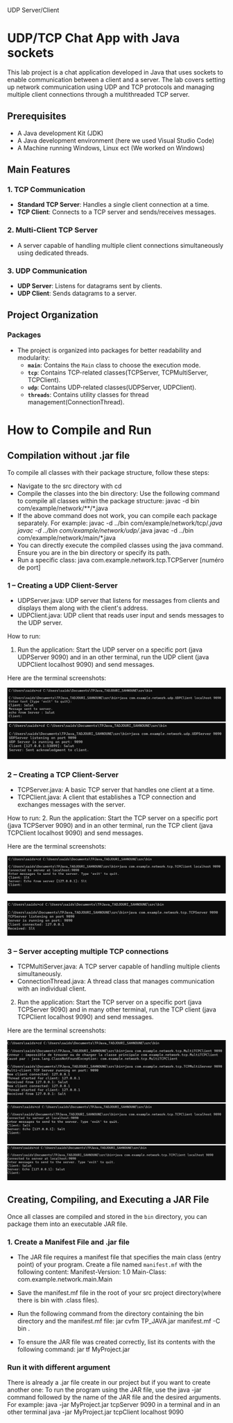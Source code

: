 UDP Server/Client  
# UDP/TCP Chat App with Java sockets  
This lab project is a chat application developed in Java that uses sockets to enable communication between a client and a server. The lab covers setting up network communication using UDP and TCP protocols and managing multiple client connections through a multithreaded TCP server.


## Prerequisites ##
* A Java development Kit (JDK)
* A Java development environment (here we used Visual Studio Code)
* A Machine running Windows, Linux ect (We worked on Windows)

## Main Features 
### 1. **TCP Communication**
- **Standard TCP Server**: Handles a single client connection at a time.
- **TCP Client**: Connects to a TCP server and sends/receives messages.

### 2. **Multi-Client TCP Server**
- A server capable of handling multiple client connections simultaneously using dedicated threads.

### 3. **UDP Communication**
- **UDP Server**: Listens for datagrams sent by clients.
- **UDP Client**: Sends datagrams to a server.


## Project Organization
### **Packages**
- The project is organized into packages for better readability and modularity:
  - **`main`**: Contains the `Main` class to choose the execution mode.
  - **`tcp`**: Contains TCP-related classes(TCPServer, TCPMultiServer, TCPClient).
  - **`udp`**: Contains UDP-related classes(UDPServer, UDPClient).
  - **`threads`**: Contains utility classes for thread management(ConnectionThread).

# How to Compile and Run
## **Compilation without .jar file**
To compile all classes with their package structure, follow these steps:
* Navigate to the src directory with cd
* Compile the classes into the bin directory: Use the following command to compile all classes within the package structure: javac -d bin com/example/network/**/*.java
* If the above command does not work, you can compile each package separately. For example: javac -d ../bin com/example/network/tcp/*.java
javac -d ../bin com/example/network/udp/*.java
javac -d ../bin com/example/network/main/*.java
* You can directly execute the compiled classes using the java command. Ensure you are in the bin directory or specify its path.
* Run a specific class: java com.example.network.tcp.TCPServer [numéro de port]



### **1 – Creating a UDP Client-Server**  ###

* UDPServer.java: UDP server that listens for messages from clients and displays them along with the client's address.
* UDPClient.java: UDP client that reads user input and sends messages to the UDP server.

How to run:

1. Run the application: Start the UDP server on a specific port (java UDPServer 9090) and in an other terminal, run the UDP client (java UDPClient localhost 9090) and send messages.

Here are the terminal screenshots:

![My image](images/UDPClient.png)
![My image](images/UDPServer.png)




### **2 – Creating a TCP Client-Server** ###

* TCPServer.java: A basic TCP server that handles one client at a time.
* TCPClient.java: A client that establishes a TCP connection and exchanges messages with the server.

How to run:
2. Run the application: Start the TCP server on a specific port (java TCPServer 9090) and in an other terminal, run the TCP client (java TCPClient localhost 9090) and send messages.

Here are the terminal screenshots:

![My image](images/TCPClient.png)

![My image](images/TCPServer.png)



### **3 – Server accepting multiple TCP connections** ###

* TCPMultiServer.java: A TCP server capable of handling multiple clients simultaneously.
* ConnectionThread.java: A thread class that manages communication with an individual client.


2. Run the application: Start the TCP server on a specific port (java TCPServer 9090) and in many other terminal, run the TCP client (java TCPClient localhost 9090) and send messages.

Here are the terminal screenshots:

![My image](images/TCPMultiClient_Server.png)
![My image](images/TCPMultiClient_Client1.png)
![My image](images/TCPMultiClient_Client2.png)



## **Creating, Compiling, and Executing a JAR File**

Once all classes are compiled and stored in the `bin` directory, you can package them into an executable JAR file.

### **1. Create a Manifest File and .jar file**
* The JAR file requires a manifest file that specifies the main class (entry point) of your program. Create a file named `manifest.mf` with the following content:
Manifest-Version: 1.0
Main-Class: com.example.network.main.Main

* Save the manifest.mf file in the root of your src project directory(where there is bin with .class files).
* Run the following command from the directory containing the bin directory and the manifest.mf file: jar cvfm TP_JAVA.jar manifest.mf -C bin .
* To ensure the JAR file was created correctly, list its contents with the following command: jar tf MyProject.jar

### **Run it with different argument**
There is already a .jar file create in our project but if you want to create another one:
To run the program using the JAR file, use the java -jar command followed by the name of the JAR file and the desired arguments. For example:
java -jar MyProject.jar tcpServer 9090 in a terminal and in an other terminal java -jar MyProject.jar tcpClient localhost 9090









